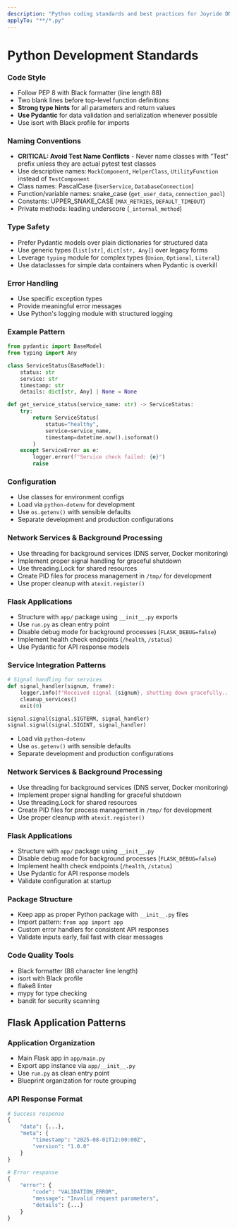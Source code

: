 ```yaml
---
description: "Python coding standards and best practices for Joyride DNS Service"
applyTo: "**/*.py"
---
```


# Python Development Standards

### Code Style
- Follow PEP 8 with Black formatter (line length 88)
- Two blank lines before top-level function definitions
- **Strong type hints** for all parameters and return values
- **Use Pydantic** for data validation and serialization whenever possible
- Use isort with Black profile for imports

### Naming Conventions
- **CRITICAL: Avoid Test Name Conflicts** - Never name classes with "Test" prefix unless they are actual pytest test classes
- Use descriptive names: `MockComponent`, `HelperClass`, `UtilityFunction` instead of `TestComponent`
- Class names: PascalCase (`UserService`, `DatabaseConnection`)
- Function/variable names: snake_case (`get_user_data`, `connection_pool`)
- Constants: UPPER_SNAKE_CASE (`MAX_RETRIES`, `DEFAULT_TIMEOUT`)
- Private methods: leading underscore (`_internal_method`)

### Type Safety
- Prefer Pydantic models over plain dictionaries for structured data
- Use generic types (`list[str]`, `dict[str, Any]`) over legacy forms
- Leverage `typing` module for complex types (`Union`, `Optional`, `Literal`)
- Use dataclasses for simple data containers when Pydantic is overkill

### Error Handling
- Use specific exception types
- Provide meaningful error messages
- Use Python's logging module with structured logging

### Example Pattern
```python
from pydantic import BaseModel
from typing import Any

class ServiceStatus(BaseModel):
    status: str
    service: str
    timestamp: str
    details: dict[str, Any] | None = None

def get_service_status(service_name: str) -> ServiceStatus:
    try:
        return ServiceStatus(
            status="healthy", 
            service=service_name,
            timestamp=datetime.now().isoformat()
        )
    except ServiceError as e:
        logger.error(f"Service check failed: {e}")
        raise
```

### Configuration
- Use classes for environment configs
- Load via `python-dotenv` for development
- Use `os.getenv()` with sensible defaults
- Separate development and production configurations

### Network Services & Background Processing
- Use threading for background services (DNS server, Docker monitoring)
- Implement proper signal handling for graceful shutdown
- Use threading.Lock for shared resources
- Create PID files for process management in `/tmp/` for development
- Use proper cleanup with `atexit.register()`

### Flask Applications
- Structure with `app/` package using `__init__.py` exports
- Use `run.py` as clean entry point
- Disable debug mode for background processes (`FLASK_DEBUG=false`)
- Implement health check endpoints (`/health`, `/status`)
- Use Pydantic for API response models

### Service Integration Patterns
```python
# Signal handling for services
def signal_handler(signum, frame):
    logger.info(f"Received signal {signum}, shutting down gracefully...")
    cleanup_services()
    exit(0)

signal.signal(signal.SIGTERM, signal_handler)
signal.signal(signal.SIGINT, signal_handler)
```
- Load via `python-dotenv`
- Use `os.getenv()` with sensible defaults
- Separate development and production configurations

### Network Services & Background Processing
- Use threading for background services (DNS server, Docker monitoring)
- Implement proper signal handling for graceful shutdown
- Use threading.Lock for shared resources
- Create PID files for process management in `/tmp/` for development
- Use proper cleanup with `atexit.register()`

### Flask Applications
- Structure with `app/` package using `__init__.py` 
- Disable debug mode for background processes (`FLASK_DEBUG=false`)
- Implement health check endpoints (`/health`, `/status`)
- Use Pydantic for API response models
- Validate configuration at startup

### Package Structure
- Keep app as proper Python package with `__init__.py` files
- Import pattern: `from app import app`
- Custom error handlers for consistent API responses
- Validate inputs early, fail fast with clear messages

### Code Quality Tools
- Black formatter (88 character line length)
- isort with Black profile
- flake8 linter
- mypy for type checking
- bandit for security scanning



## Flask Application Patterns

### Application Organization
- Main Flask app in `app/main.py`
- Export app instance via `app/__init__.py`
- Use `run.py` as clean entry point
- Blueprint organization for route grouping



### API Response Format
```python
# Success response
{
    "data": {...},
    "meta": {
        "timestamp": "2025-08-01T12:00:00Z",
        "version": "1.0.0"
    }
}

# Error response
{
    "error": {
        "code": "VALIDATION_ERROR",
        "message": "Invalid request parameters",
        "details": {...}
    }
}
```
